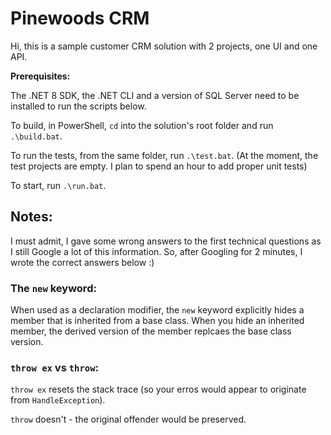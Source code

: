 # Pinewoods CRM

Hi, this is a sample customer CRM solution with 2 projects, one UI and one API.

**Prerequisites:**

The .NET 8 SDK, the .NET CLI and a version of SQL Server need to be installed to run the scripts below.

To build, in PowerShell, `cd` into the solution's root folder and run `.\build.bat`.

To run the tests, from the same folder, run `.\test.bat`.
(At the moment, the test projects are empty. I plan to spend an hour to add proper unit tests)

To start, run `.\run.bat`.

## Notes:

I must admit, I gave some wrong answers to the first technical questions as I still Google a lot of this information.
So, after Googling for 2 minutes, I wrote the correct answers below :)

### The `new` keyword:

When used as a declaration modifier, the `new` keyword explicitly hides a member that is inherited from a base class.
When you hide an inherited member, the derived version of the member replcaes the base class version.

### `throw ex` vs `throw`:

`throw ex` resets the stack trace (so your erros would appear to originate from `HandleException`).

`throw` doesn't - the original offender would be preserved.
